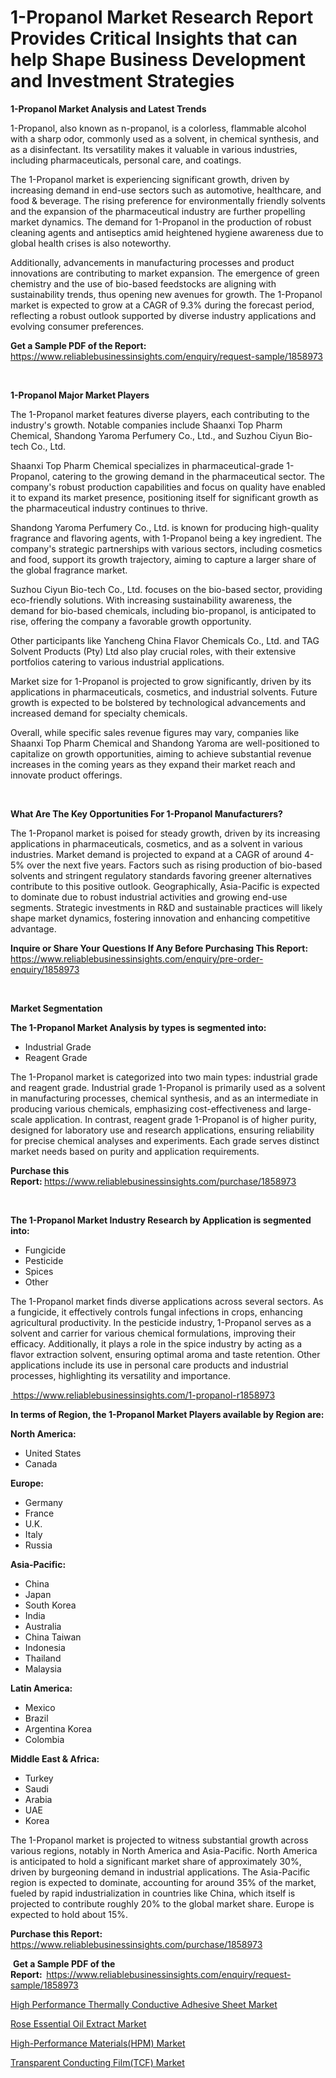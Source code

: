 <p><h1>1-Propanol Market Research Report Provides Critical Insights that can help Shape Business Development and Investment Strategies</h1></p><p><strong>1-Propanol Market Analysis and Latest Trends</strong></p>
<p><p>1-Propanol, also known as n-propanol, is a colorless, flammable alcohol with a sharp odor, commonly used as a solvent, in chemical synthesis, and as a disinfectant. Its versatility makes it valuable in various industries, including pharmaceuticals, personal care, and coatings.</p><p>The 1-Propanol market is experiencing significant growth, driven by increasing demand in end-use sectors such as automotive, healthcare, and food & beverage. The rising preference for environmentally friendly solvents and the expansion of the pharmaceutical industry are further propelling market dynamics. The demand for 1-Propanol in the production of robust cleaning agents and antiseptics amid heightened hygiene awareness due to global health crises is also noteworthy.</p><p>Additionally, advancements in manufacturing processes and product innovations are contributing to market expansion. The emergence of green chemistry and the use of bio-based feedstocks are aligning with sustainability trends, thus opening new avenues for growth. The 1-Propanol market is expected to grow at a CAGR of 9.3% during the forecast period, reflecting a robust outlook supported by diverse industry applications and evolving consumer preferences.</p></p>
<p><strong>Get a Sample PDF of the Report:&nbsp;</strong> <a href="https://www.reliablebusinessinsights.com/enquiry/request-sample/1858973?utm_campaign=1837&utm_medium=2&utm_source=Github&utm_content=ia&utm_term=03022025&utm_id=1-propanol">https://www.reliablebusinessinsights.com/enquiry/request-sample/1858973</a></p>
<p>&nbsp;</p>
<p><strong>1-Propanol Major Market Players</strong></p>
<p><p>The 1-Propanol market features diverse players, each contributing to the industry's growth. Notable companies include Shaanxi Top Pharm Chemical, Shandong Yaroma Perfumery Co., Ltd., and Suzhou Ciyun Bio-tech Co., Ltd. </p><p>Shaanxi Top Pharm Chemical specializes in pharmaceutical-grade 1-Propanol, catering to the growing demand in the pharmaceutical sector. The company's robust production capabilities and focus on quality have enabled it to expand its market presence, positioning itself for significant growth as the pharmaceutical industry continues to thrive.</p><p>Shandong Yaroma Perfumery Co., Ltd. is known for producing high-quality fragrance and flavoring agents, with 1-Propanol being a key ingredient. The company's strategic partnerships with various sectors, including cosmetics and food, support its growth trajectory, aiming to capture a larger share of the global fragrance market.</p><p>Suzhou Ciyun Bio-tech Co., Ltd. focuses on the bio-based sector, providing eco-friendly solutions. With increasing sustainability awareness, the demand for bio-based chemicals, including bio-propanol, is anticipated to rise, offering the company a favorable growth opportunity.</p><p>Other participants like Yancheng China Flavor Chemicals Co., Ltd. and TAG Solvent Products (Pty) Ltd also play crucial roles, with their extensive portfolios catering to various industrial applications.</p><p>Market size for 1-Propanol is projected to grow significantly, driven by its applications in pharmaceuticals, cosmetics, and industrial solvents. Future growth is expected to be bolstered by technological advancements and increased demand for specialty chemicals.</p><p>Overall, while specific sales revenue figures may vary, companies like Shaanxi Top Pharm Chemical and Shandong Yaroma are well-positioned to capitalize on growth opportunities, aiming to achieve substantial revenue increases in the coming years as they expand their market reach and innovate product offerings.</p></p>
<p>&nbsp;</p>
<p><strong>What Are The Key Opportunities For 1-Propanol Manufacturers?</strong></p>
<p><p>The 1-Propanol market is poised for steady growth, driven by its increasing applications in pharmaceuticals, cosmetics, and as a solvent in various industries. Market demand is projected to expand at a CAGR of around 4-5% over the next five years. Factors such as rising production of bio-based solvents and stringent regulatory standards favoring greener alternatives contribute to this positive outlook. Geographically, Asia-Pacific is expected to dominate due to robust industrial activities and growing end-use segments. Strategic investments in R&D and sustainable practices will likely shape market dynamics, fostering innovation and enhancing competitive advantage.</p></p>
<p><strong>Inquire or Share Your Questions If Any Before Purchasing This Report:</strong> <a href="https://www.reliablebusinessinsights.com/enquiry/pre-order-enquiry/1858973?utm_campaign=1837&utm_medium=2&utm_source=Github&utm_content=ia&utm_term=03022025&utm_id=1-propanol">https://www.reliablebusinessinsights.com/enquiry/pre-order-enquiry/1858973</a></p>
<p>&nbsp;</p>
<p><strong>Market Segmentation</strong></p>
<p><strong>The 1-Propanol Market Analysis by types is segmented into:</strong></p>
<p><ul><li>Industrial Grade</li><li>Reagent Grade</li></ul></p>
<p><p>The 1-Propanol market is categorized into two main types: industrial grade and reagent grade. Industrial grade 1-Propanol is primarily used as a solvent in manufacturing processes, chemical synthesis, and as an intermediate in producing various chemicals, emphasizing cost-effectiveness and large-scale application. In contrast, reagent grade 1-Propanol is of higher purity, designed for laboratory use and research applications, ensuring reliability for precise chemical analyses and experiments. Each grade serves distinct market needs based on purity and application requirements.</p></p>
<p><strong>Purchase this Report:&nbsp;</strong><a href="https://www.reliablebusinessinsights.com/purchase/1858973?utm_campaign=1837&utm_medium=2&utm_source=Github&utm_content=ia&utm_term=03022025&utm_id=1-propanol">https://www.reliablebusinessinsights.com/purchase/1858973</a></p>
<p>&nbsp;</p>
<p><strong>The 1-Propanol Market Industry Research by Application is segmented into:</strong></p>
<p><ul><li>Fungicide</li><li>Pesticide</li><li>Spices</li><li>Other</li></ul></p>
<p><p>The 1-Propanol market finds diverse applications across several sectors. As a fungicide, it effectively controls fungal infections in crops, enhancing agricultural productivity. In the pesticide industry, 1-Propanol serves as a solvent and carrier for various chemical formulations, improving their efficacy. Additionally, it plays a role in the spice industry by acting as a flavor extraction solvent, ensuring optimal aroma and taste retention. Other applications include its use in personal care products and industrial processes, highlighting its versatility and importance.</p></p>
<p><a href="https://www.reliablebusinessinsights.com/1-propanol-r1858973?utm_campaign=1837&utm_medium=2&utm_source=Github&utm_content=ia&utm_term=03022025&utm_id=1-propanol">&nbsp;https://www.reliablebusinessinsights.com/1-propanol-r1858973</a></p>
<p><strong>In terms of Region, the 1-Propanol Market Players available by Region are:</strong></p>
<p>
    <p> <strong> North America: </strong>
        <ul>
            <li>United States</li>
            <li>Canada</li>
        </ul>
        </p> 
    <p> <strong> Europe: </strong>
        <ul>
            <li>Germany</li>
            <li>France</li>
            <li>U.K.</li>
            <li>Italy</li>
            <li>Russia</li>
        </ul>
        </p> 
    <p> <strong> Asia-Pacific: </strong>
        <ul>
            <li>China</li>
            <li>Japan</li>
            <li>South Korea</li>
            <li>India</li>
            <li>Australia</li>
            <li>China Taiwan</li>
            <li>Indonesia</li>
            <li>Thailand</li>
            <li>Malaysia</li>
        </ul>
        </p> 
    <p> <strong> Latin America: </strong>
        <ul>
            <li>Mexico</li>
            <li>Brazil</li>
            <li>Argentina Korea</li>
            <li>Colombia</li>
        </ul>
        </p> 
    <p> <strong> Middle East & Africa: </strong>
        <ul>
            <li>Turkey</li>
            <li>Saudi</li>
            <li>Arabia</li>
            <li>UAE</li>
            <li>Korea</li>
        </ul>
    </p>
    </p>
<p><p>The 1-Propanol market is projected to witness substantial growth across various regions, notably in North America and Asia-Pacific. North America is anticipated to hold a significant market share of approximately 30%, driven by burgeoning demand in industrial applications. The Asia-Pacific region is expected to dominate, accounting for around 35% of the market, fueled by rapid industrialization in countries like China, which itself is projected to contribute roughly 20% to the global market share. Europe is expected to hold about 15%.</p></p>
<p><strong>Purchase this Report: </strong><a href="https://www.reliablebusinessinsights.com/purchase/1858973?utm_campaign=1837&utm_medium=2&utm_source=Github&utm_content=ia&utm_term=03022025&utm_id=1-propanol">https://www.reliablebusinessinsights.com/purchase/1858973</a></p>
<p>&nbsp;<strong>Get a Sample PDF of the Report:&nbsp;&nbsp;</strong><a href="https://www.reliablebusinessinsights.com/enquiry/request-sample/1858973?utm_campaign=1837&utm_medium=2&utm_source=Github&utm_content=ia&utm_term=03022025&utm_id=1-propanol">https://www.reliablebusinessinsights.com/enquiry/request-sample/1858973</a></p>
<p><strong></strong></p>
<p><p><a href="https://github.com/iroldilom/Market-Research-Report-List-1/blob/main/high-performance-thermally-conductive-adhesive-sheet-market.md?utm_campaign=1837&utm_medium=2&utm_source=Github&utm_content=ia&utm_term=03022025&utm_id=1-propanol">High Performance Thermally Conductive Adhesive Sheet Market</a></p><p><a href="https://github.com/chkrselia/Market-Research-Report-List-1/blob/main/rose-essential-oil-extract-market.md?utm_campaign=1837&utm_medium=2&utm_source=Github&utm_content=ia&utm_term=03022025&utm_id=1-propanol">Rose Essential Oil Extract Market</a></p><p><a href="https://github.com/moazugavate/Market-Research-Report-List-1/blob/main/high-performance-materialshpm-market.md?utm_campaign=1837&utm_medium=2&utm_source=Github&utm_content=ia&utm_term=03022025&utm_id=1-propanol">High-Performance Materials(HPM) Market</a></p><p><a href="https://github.com/slmagaddam/Market-Research-Report-List-1/blob/main/transparent-conducting-filmtcf-market.md?utm_campaign=1837&utm_medium=2&utm_source=Github&utm_content=ia&utm_term=03022025&utm_id=1-propanol">Transparent Conducting Film(TCF) Market</a></p></p>